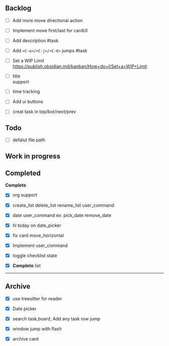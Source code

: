 ## Backlog

- [ ] Add more move directional action

- [ ] Implement move first/last for cardUI

- [ ] Add description #task

- [ ] Add `<C-o>/<C-j>/<C-6>` jumps #task

- [ ] Set a WIP Limit https://publish.obsidian.md/kanban/How+do+I/Set+a+WIP+Limit

- [ ] title <br> support

- [ ] time tracking

- [ ] Add ui buttons

- [ ] creat task in top/bot/next/prev

## Todo

- [ ] defalut file path

## Work in progress

## Completed

**Complete**

- [x] org support

- [x] create_list delete_list rename_list user_command

- [x] date user_command ex: pick_date remove_date

- [x] hl today on date_picker

- [x] fix card move_horizontal

- [x] Implement user_command

- [x] toggle checklist state

- [x] **Complete** list


***

## Archive

- [x] use treesitter for reader

- [x] Date picker

- [x] search task,board, Add any task row jump

- [x] window jump with flash

- [x] archive card

